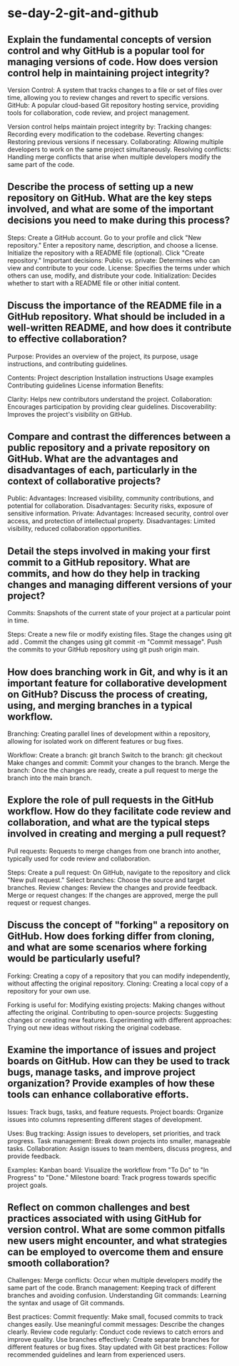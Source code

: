 # se-day-2-git-and-github
## Explain the fundamental concepts of version control and why GitHub is a popular tool for managing versions of code. How does version control help in maintaining project integrity?
Version Control: A system that tracks changes to a file or set of files over time, allowing you to review changes and revert to specific versions. GitHub: A popular cloud-based Git repository hosting service, providing tools for collaboration, code review, and project management.

Version control helps maintain project integrity by:
Tracking changes: Recording every modification to the codebase.
Reverting changes: Restoring previous versions if necessary.
Collaborating: Allowing multiple developers to work on the same project simultaneously.
Resolving conflicts: Handling merge conflicts that arise when multiple developers modify the same part of the code.

## Describe the process of setting up a new repository on GitHub. What are the key steps involved, and what are some of the important decisions you need to make during this process?
Steps:
Create a GitHub account.
Go to your profile and click "New repository."
Enter a repository name, description, and choose a license.
Initialize the repository with a README file (optional).
Click "Create repository."
Important decisions:
Public vs. private: Determines who can view and contribute to your code.
License: Specifies the terms under which others can use, modify, and distribute your code.
Initialization: Decides whether to start with a README file or other initial content.

## Discuss the importance of the README file in a GitHub repository. What should be included in a well-written README, and how does it contribute to effective collaboration?
Purpose: Provides an overview of the project, its purpose, usage instructions, and contributing guidelines.

Contents:
Project description
Installation instructions
Usage examples
Contributing guidelines
License information
Benefits:

Clarity: Helps new contributors understand the project.
Collaboration: Encourages participation by providing clear guidelines.
Discoverability: Improves the project's visibility on GitHub.

## Compare and contrast the differences between a public repository and a private repository on GitHub. What are the advantages and disadvantages of each, particularly in the context of collaborative projects?
Public:
Advantages: Increased visibility, community contributions, and potential for collaboration.
Disadvantages: Security risks, exposure of sensitive information.
Private:
Advantages: Increased security, control over access, and protection of intellectual property.
Disadvantages: Limited visibility, reduced collaboration opportunities.

## Detail the steps involved in making your first commit to a GitHub repository. What are commits, and how do they help in tracking changes and managing different versions of your project?
Commits: Snapshots of the current state of your project at a particular point in time.

Steps:
Create a new file or modify existing files.
Stage the changes using git add <filename>.
Commit the changes using git commit -m "Commit message".
Push the commits to your GitHub repository using git push origin main.

## How does branching work in Git, and why is it an important feature for collaborative development on GitHub? Discuss the process of creating, using, and merging branches in a typical workflow.
Branching: Creating parallel lines of development within a repository, allowing for isolated work on different features or bug fixes.

Workflow:
Create a branch: git branch <branch-name>
Switch to the branch: git checkout <branch-name>
Make changes and commit: Commit your changes to the branch.
Merge the branch: Once the changes are ready, create a pull request to merge the branch into the main branch.

## Explore the role of pull requests in the GitHub workflow. How do they facilitate code review and collaboration, and what are the typical steps involved in creating and merging a pull request?
Pull requests: Requests to merge changes from one branch into another, typically used for code review and collaboration.

Steps:
Create a pull request: On GitHub, navigate to the repository and click "New pull request."
Select branches: Choose the source and target branches.
Review changes: Review the changes and provide feedback.
Merge or request changes: If the changes are approved, merge the pull request or request changes.

## Discuss the concept of "forking" a repository on GitHub. How does forking differ from cloning, and what are some scenarios where forking would be particularly useful?
Forking: Creating a copy of a repository that you can modify independently, without affecting the original repository.
Cloning: Creating a local copy of a repository for your own use.

Forking is useful for:
Modifying existing projects: Making changes without affecting the original.
Contributing to open-source projects: Suggesting changes or creating new features.
Experimenting with different approaches: Trying out new ideas without risking the original codebase.

## Examine the importance of issues and project boards on GitHub. How can they be used to track bugs, manage tasks, and improve project organization? Provide examples of how these tools can enhance collaborative efforts.
Issues: Track bugs, tasks, and feature requests.
Project boards: Organize issues into columns representing different stages of development.

Uses:
Bug tracking: Assign issues to developers, set priorities, and track progress.
Task management: Break down projects into smaller, manageable tasks.
Collaboration: Assign issues to team members, discuss progress, and provide feedback.

Examples:
Kanban board: Visualize the workflow from "To Do" to "In Progress" to "Done."
Milestone board: Track progress towards specific project goals.

## Reflect on common challenges and best practices associated with using GitHub for version control. What are some common pitfalls new users might encounter, and what strategies can be employed to overcome them and ensure smooth collaboration?
Challenges:
Merge conflicts: Occur when multiple developers modify the same part of the code.
Branch management: Keeping track of different branches and avoiding confusion.
Understanding Git commands: Learning the syntax and usage of Git commands.

Best practices:
Commit frequently: Make small, focused commits to track changes easily.
Use meaningful commit messages: Describe the changes clearly.
Review code regularly: Conduct code reviews to catch errors and improve quality.
Use branches effectively: Create separate branches for different features or bug fixes.
Stay updated with Git best practices: Follow recommended guidelines and learn from experienced users.
